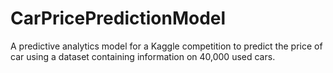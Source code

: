 # CarPricePredictionModel
A predictive analytics model for a Kaggle competition to predict the price of car using a dataset containing information on 40,000 used cars.

